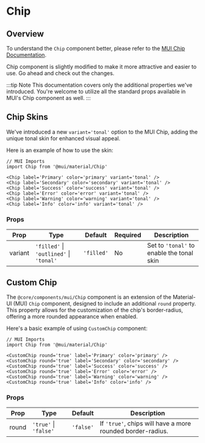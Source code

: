 # Chip

## Overview

To understand the `Chip` component better, please refer to the [MUI Chip Documentation](https://mui.com/material-ui/react-chip/).

Chip component is slightly modified to make it more attractive and easier to use. Go ahead and check out the changes.

:::tip Note
This documentation covers only the additional properties we've introduced. You're welcome to utilize all the standard props available in MUI's Chip component as well.
:::

## Chip Skins

We've introduced a new `variant='tonal'` option to the MUI Chip, adding the unique tonal skin for enhanced visual appeal.

Here is an example of how to use the skin:

```tsx
// MUI Imports
import Chip from '@mui/material/Chip'

<Chip label='Primary' color='primary' variant='tonal' />
<Chip label='Secondary' color='secondary' variant='tonal' />
<Chip label='Success' color='success' variant='tonal' />
<Chip label='Error' color='error' variant='tonal' />
<Chip label='Warning' color='warning' variant='tonal' />
<Chip label='Info' color='info' variant='tonal' />
```

### Props

| Prop    | Type                                     | Default      | Required | Description                               |
|---------|------------------------------------------|--------------|----------|-------------------------------------------|
| variant | `'filled'` \| `'outlined'` \| `'tonal'`  | `'filled'`   | No       | Set to `'tonal'` to enable the tonal skin |

## Custom Chip

The `@core/components/mui/Chip` component is an extension of the Material-UI (MUI) `Chip` component, designed to include an additional `round` property. This property allows for the customization of the chip's border-radius, offering a more rounded appearance when enabled.

Here's a basic example of using `CustomChip` component:

```tsx
// MUI Imports
import Chip from '@mui/material/Chip'

<CustomChip round='true' label='Primary' color='primary' />
<CustomChip round='true' label='Secondary' color='secondary' />
<CustomChip round='true' label='Success' color='success' />
<CustomChip round='true' label='Error' color='error' />
<CustomChip round='true' label='Warning' color='warning' />
<CustomChip round='true' label='Info' color='info' />
```

### Props

| Prop    | Type                   | Default   | Description                                                |
|---------|------------------------|-----------|------------------------------------------------------------|
| round   | `'true'` \| `'false'`  | `'false'` | If `'true'`, chips will have a more rounded border-radius. |